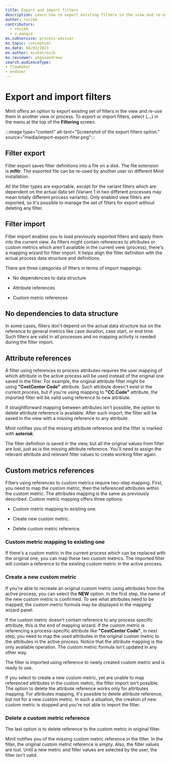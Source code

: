 ```yaml
---
title: Export and import filters
description: Learn how to export existing filters in the view and re-use them in another view or process in minit.
author: rosikm
contributors:
  - rosikm
  - v-aangie
ms.subservice: process-advisor
ms.topic: conceptual
ms.date: 04/03/2023
ms.author: michalrosik
ms.reviewer: angieandrews
search.audienceType:
- flowmaker
- enduser
---
```


# Export and import filters

Minit offers an option to export existing set of filters in the view and re-use them in another view or process. To export or import filters, select (**...**) in the menu at the top of the **Filtering** screen.

:::image type="content" alt-text="Screenshot of the export filters option." source="media/import-export-filter.png":::

## Filter export

Filter export saves filter definitions into a file on a disk. The file extension is **mfltr**. The exported file can be re-used by another user on different Minit installation.

All the filter types are exportable, except for the variant filters which are dependent on the actual data set (Variant 1 in two different processes may mean totally different process variants). Only enabled view filters are exported, so it's possible to manage the set of filters for export without deleting any filter.

## Filter import

Filter import enables you to load previously exported filters and apply them into the current view. As filters might contain references to attributes or custom metrics which aren't available in the current view (process), there's a mapping wizard for filter import. It helps align the filter definition with the actual process data structure and definitions.

There are three categories of filters in terms of import mappings:

- No dependencies to data structure

- Attribute references

- Custom metric references

## No dependencies to data structure

In some cases, filters don't depend on the actual data structure but on the reference to general metrics like case duration, case start, or end time. Such filters are valid in all processes and no mapping activity is needed during the filter import.

## Attribute references

A filter using references to process attributes requires the user mapping of which attribute in the active process will be used instead of the original one saved in the filter. For example, the original attribute filter might be using **"CostCenter Code"** attribute. Such attribute doesn't exist in the current process, but if you're using mapping to **"CC.Code"** attribute, the imported filter will be valid using reference to new attribute.

If straightforward mapping between attributes isn't possible, the option to delete attribute reference is available. After such import, the filter will be saved in the view with a missing reference to any attribute.

Minit notifies you of the missing attribute reference and the filter is marked with **asterisk**.

The filter definition is saved in the view, but all the original values from filter are lost, just as is the missing attribute reference. You'll need to assign the relevant attribute and relevant filter values to create working filter again.

## Custom metrics references

<!--From this section to the end, I removed all screenshots. I wasn't able to verify if any of this functionality exists.-->
Filters using references to custom metrics require two-step mapping. First, you need to map the custom metric, then the referenced attributes within the custom metric. The attributes mapping is the same as previously described. Custom metric mapping offers three options:

- Custom metric mapping to existing one.

- Create new custom metric.

- Delete custom metric reference.

### Custom metric mapping to existing one

If there's a custom metric in the current process which can be replaced with the original one, you can map these two custom metrics. The imported filter will contain a reference to the existing custom metric in the active process.

### Create a new custom metric

If you're able to recreate an original custom metric using attributes from the active process, you can select the **NEW** option. In the first step, the name of the new custom metric is confirmed. To see what attributes need to be mapped, the custom metric formula may be displayed in the mapping wizard panel.

If the custom metric doesn't contain reference to any process specific attribute, this is the end of mapping wizard. If the custom metric is referencing a process-specific attribute like **"CostCenter Code"**, in next step, you need to map the used attributes in the original custom metric to the attributes in the active process. Notice that the attribute mapping is the only available operation. The custom metric formula isn't updated in any other way.

The filter is imported using reference to newly created custom metric and is ready to use.

If you select to create a new custom metric, yet are unable to map referenced attributes in the custom metric, the filter import isn't possible. The option to delete the attribute reference works only for attributes mapping. For attributes mapping, it's possible to delete attribute reference, but not for a new custom metric. In such a situation, the creation of new custom metric is stopped and you're not able to import the filter.

### Delete a custom metric reference

The last option is to delete reference to the custom metric in original filter.

Minit notifies you of the missing custom metric reference in the filter. In the filter, the original custom metric reference is empty. Also, the filter values are lost. Until a new metric and filter values are selected by the user, the filter isn't valid.


